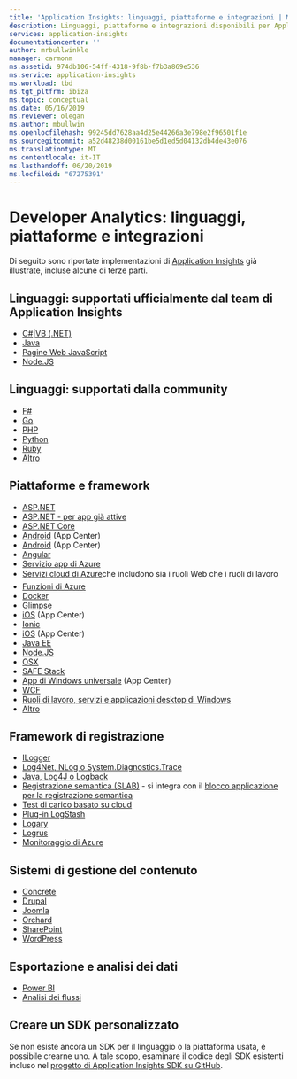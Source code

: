 ```yaml
---
title: 'Application Insights: linguaggi, piattaforme e integrazioni | Microsoft Docs'
description: Linguaggi, piattaforme e integrazioni disponibili per Application Insights
services: application-insights
documentationcenter: ''
author: mrbullwinkle
manager: carmonm
ms.assetid: 974db106-54ff-4318-9f8b-f7b3a869e536
ms.service: application-insights
ms.workload: tbd
ms.tgt_pltfrm: ibiza
ms.topic: conceptual
ms.date: 05/16/2019
ms.reviewer: olegan
ms.author: mbullwin
ms.openlocfilehash: 99245dd7628aa4d25e44266a3e798e2f96501f1e
ms.sourcegitcommit: a52d48238d00161be5d1ed5d04132db4de43e076
ms.translationtype: MT
ms.contentlocale: it-IT
ms.lasthandoff: 06/20/2019
ms.locfileid: "67275391"
---
```

# <a name="developer-analytics-languages-platforms-and-integrations"></a>Developer Analytics: linguaggi, piattaforme e integrazioni
Di seguito sono riportate implementazioni di [Application Insights](../../azure-monitor/app/app-insights-overview.md) già illustrate, incluse alcune di terze parti.

## <a name="languages---officially-supported-by-application-insights-team"></a>Linguaggi: supportati ufficialmente dal team di Application Insights
* [C#|VB (.NET)](../../azure-monitor/app/asp-net.md)
* [Java](../../azure-monitor/app/java-get-started.md)
* [Pagine Web JavaScript](../../azure-monitor/app/javascript.md)
* [Node.JS](../../azure-monitor/app/nodejs.md)

## <a name="languages---community-supported"></a>Linguaggi: supportati dalla community
* [F#](https://safe-stack.github.io/docs/template-azure-ai/)
* [Go](https://github.com/Microsoft/ApplicationInsights-go)
* [PHP](https://github.com/Microsoft/ApplicationInsights-PHP)
* [Python](https://pypi.python.org/pypi/applicationinsights/0.1.0)
* [Ruby](https://rubygems.org/gems/application_insights)
* [Altro](#projects)

## <a name="platforms-and-frameworks"></a>Piattaforme e framework
* [ASP.NET](../../azure-monitor/app/asp-net.md)
* [ASP.NET - per app già attive](../../azure-monitor/app/monitor-performance-live-website-now.md)
* [ASP.NET Core](../../azure-monitor/app/asp-net-core.md)
* [Android](../../azure-monitor/learn/mobile-center-quickstart.md) (App Center)
* [Android](https://github.com/Microsoft/ApplicationInsights-Android) (App Center)
* [Angular](https://github.com/MarkPieszak/angular-application-insights)
* [Servizio app di Azure](../../azure-monitor/app/azure-web-apps.md)
* [Servizi cloud di Azure](../../azure-monitor/app/cloudservices.md)&#151;che includono sia i ruoli Web che i ruoli di lavoro
* [Funzioni di Azure](https://docs.microsoft.com/azure/azure-functions/functions-monitoring)
* [Docker](../../azure-monitor/app/docker.md)
* [Glimpse](https://azure.microsoft.com/blog/glimpse-application-insights/)
* [iOS](../../azure-monitor/learn/mobile-center-quickstart.md) (App Center)
* [Ionic](https://github.com/SoftwarePioniere/ionic-application-insights)
* [iOS](https://github.com/Microsoft/ApplicationInsights-iOS) (App Center)
* [Java EE](../../azure-monitor/app/java-get-started.md)
* [Node.JS](https://www.npmjs.com/package/applicationinsights)
* [OSX](https://github.com/Microsoft/ApplicationInsights-OSX)
* [SAFE Stack](https://safe-stack.github.io/docs/template-azure-ai/)
* [App di Windows universale](../../azure-monitor/learn/mobile-center-quickstart.md) (App Center)
* [WCF](https://github.com/Microsoft/ApplicationInsights-SDK-Labs/blob/master/WCF/readme.md)
* [Ruoli di lavoro, servizi e applicazioni desktop di Windows](../../azure-monitor/app/windows-desktop.md)
* [Altro](#projects)

## <a name="logging-frameworks"></a>Framework di registrazione
* [ILogger](https://docs.microsoft.com/azure/azure-monitor/app/ilogger)
* [Log4Net, NLog o System.Diagnostics.Trace](../../azure-monitor/app/asp-net-trace-logs.md)
* [Java, Log4J o Logback](../../azure-monitor/app/java-trace-logs.md)
* [Registrazione semantica (SLAB)](https://github.com/fidmor89/SLAB_AppInsights) - si integra con il [blocco applicazione per la registrazione semantica](https://msdn.microsoft.com/library/dn440729.aspx)
* [Test di carico basato su cloud](https://blogs.msdn.com/b/visualstudioalm/archive/2015/07/30/getting-application-insights-counters-with-cloud-based-load-testing.aspx)
* [Plug-in LogStash](https://github.com/Azure/azure-diagnostics-tools/tree/master/Logstash/logstash-output-applicationinsights)
* [Logary](https://www.nuget.org/packages/Logary.Targets.AppInsights/)
* [Logrus](https://github.com/jjcollinge/logrus-appinsights)
* [Monitoraggio di Azure](https://blogs.technet.microsoft.com/msoms/2016/09/26/application-insights-connector-in-oms/)

## <a name="content-management-systems"></a>Sistemi di gestione del contenuto
* [Concrete](https://github.com/fidmor89/appInsights-Concrete)
* [Drupal](https://github.com/fidmor89/AppInsights-Drupal)
* [Joomla](https://github.com/fidmor89/AppInsights-Joomla)
* [Orchard](https://azure.microsoft.com/blog/integrating-application-insights-into-a-modular-cms-and-a-multi-tenant-public-saas/preview/)
* [SharePoint](../../azure-monitor/app/sharepoint.md)
* [WordPress](https://wordpress.org/plugins/application-insights/)

## <a name="export-and-data-analysis"></a>Esportazione e analisi dei dati
* [Power BI](https://blogs.msdn.com/b/powerbi/archive/2015/11/04/explore-your-application-insights-data-with-power-bi.aspx)
* [Analisi dei flussi](../../azure-monitor/app/export-power-bi.md )

## <a name="projects"></a> Creare un SDK personalizzato
Se non esiste ancora un SDK per il linguaggio o la piattaforma usata, è possibile crearne uno. A tale scopo, esaminare il codice degli SDK esistenti incluso nel [progetto di Application Insights SDK su GitHub](https://github.com/Microsoft/AppInsights-Home).
